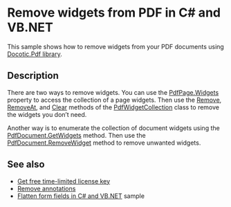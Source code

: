 # Remove widgets from PDF in C# and VB.NET

This sample shows how to remove widgets from your PDF documents using [Docotic.Pdf library](https://bitmiracle.com/pdf-library/).

## Description

There are two ways to remove widgets. You can use the [PdfPage.Widgets](https://api.docotic.com/pdfpage-widgets) property to access the collection of a page widgets. Then use the [Remove](https://api.docotic.com/pdfwidgetcollection-remove), [RemoveAt](https://api.docotic.com/pdfwidgetcollection-removeat), and [Clear](https://api.docotic.com/pdfwidgetcollection-clear) methods of the [PdfWidgetCollection](https://api.docotic.com/pdfwidgetcollection) class to remove the widgets you don’t need.

Another way is to enumerate the collection of document widgets using the [PdfDocument.GetWidgets](https://api.docotic.com/pdfdocument-getwidgets) method. Then use the [PdfDocument.RemoveWidget](https://api.docotic.com/pdfdocument-removewidget) method to remove unwanted widgets.

## See also
* [Get free time-limited license key](https://bitmiracle.com/pdf-library/download)
* [Remove annotations](https://bitmiracle.com/pdf-library/edit/#remove-annotations)
* [Flatten form fields in C# and VB.NET](/Samples/Forms%20and%20Annotations/FlattenFormFields) sample
